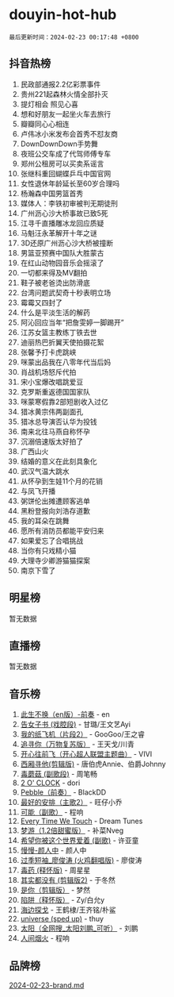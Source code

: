# douyin-hot-hub

`最后更新时间：2024-02-23 00:17:48 +0800`

## 抖音热榜

1. 民政部通报2.2亿彩票事件
1. 贵州221起森林火情全部扑灭
1. 提灯相会 照见心喜
1. 想和好朋友一起坐火车去旅行
1. 瓣瓣同心心相连
1. 卢伟冰小米发布会首秀不怼友商
1. DownDownDown手势舞
1. 夜班公交车成了代驾师傅专车
1. 郑州公租房可以买卖系谣言
1. 张继科重回蝴蝶乒乓中国官网
1. 女性退休年龄延长至60岁合理吗
1. 杨瀚森中国男篮首秀
1. 媒体人：李铁初审被判无期徒刑
1. 广州沥心沙大桥事故已致5死
1. 江寻千直播雕冰龙回应质疑
1. 马魁汪永革解开十年之谜
1. 3D还原广州沥心沙大桥被撞断
1. 男篮亚预赛中国队大胜蒙古
1. 在红山动物园音乐会摇滚了
1. 一切都来得及MV翻拍
1. 鞋子被老爸烫出防滑底
1. 台湾问题武契奇十秒表明立场
1. 霉霉又四封了
1. 什么是平淡生活的解药
1. 阿沁回应当年“把詹雯婷一脚踢开”
1. 江苏女篮主教练丁铁去世
1. 迪丽热巴折翼天使拍摄花絮
1. 张馨予打卡虎跳峡
1. 咪蒙出品我在八零年代当后妈
1. 肖战机场怒斥代拍
1. 宋小宝爆改唱跳爱豆
1. 克罗斯重返德国国家队
1. 咪蒙寒假靠2部短剧收入过亿
1. 猎冰黄宗伟两副面孔
1. 猎冰总导演否认华为投钱
1. 南来北往马燕自称怀孕
1. 沉溺倍速版太好拍了
1. 广西山火
1. 结婚的意义在此刻具象化
1. 武汉气温大跳水
1. 从怀孕到生娃11个月的花销
1. 与凤飞开播
1. 粥饼伦出摊遭顾客逃单
1. 黑粉登报向刘浩存道歉
1. 我的耳朵在跳舞
1. 愿所有消防员都能平安归来
1. 如果爱忘了合唱挑战
1. 当你有只戏精小猫
1. 大理寺少卿游猫猫探案
1. 南京下雪了

## 明星榜

暂无数据

## 直播榜

暂无数据

## 音乐榜

1. [此生不换（en版）-前奏](https://sf6-cdn-tos.douyinstatic.com/obj/tos-cn-ve-2774/oMDvUGwhKrKYDEqXiMYEwxZqBWIJFA92CiLAO) - en
1. [告女子书 (戏腔段)](https://sf5-hl-cdn-tos.douyinstatic.com/obj/tos-cn-ve-2774/osCCzFxWgstBDi92ZfBB4ht7gQENBmQMAl0eI6) - 甘璐/王文艺Ayi
1. [我的纸飞机（片段2）](https://sf5-hl-cdn-tos.douyinstatic.com/obj/tos-cn-ve-2774/oM2ZrKcg2CD5AeRB2gkeXOFB1IxAGJdZPazYHf) - GooGoo/王之睿
1. [追寻你（万物复苏版）](https://sf5-hl-cdn-tos.douyinstatic.com/obj/tos-cn-ve-2774/oYeAZJsbjIDit9APmBg8u6uDUQnHmoCf3gbo74) - 王天戈/川青
1. [开心往前飞（开心超人联盟主题曲）](https://sf5-hl-cdn-tos.douyinstatic.com/obj/tos-cn-ve-2774/9d8fb7c82cf1421fb93a9fe925275e0a) - VIVI
1. [西厢寻他(剪辑版)](https://sf3-cdn-tos.douyinstatic.com/obj/tos-cn-ve-2774/oUsAVfAQKlRNxEv5qxvIB8o5qmIWUcXbzJKJhw) - 唐伯虎Annie、伯爵Johnny
1. [毒蘑菇 (副歌段)](https://sf5-hl-cdn-tos.douyinstatic.com/obj/tos-cn-ve-2774/ocDEUsfdLjxnlFXtfogBCiQCEqYB7QZgZ8VViM) - 周笔畅
1. [2 O' CLOCK](https://sf5-hl-cdn-tos.douyinstatic.com/obj/tos-cn-ve-2774/oIUBICeqlYQHTigCBOnCMlwBZJkgiBjt1oDfbg) - dori
1. [Pebble（前奏）](https://sf3-cdn-tos.douyinstatic.com/obj/tos-cn-ve-2774/5e6913036e674b34b92df6abd1361f00) - BlackDD
1. [最好的安排（主歌2）](https://sf5-hl-cdn-tos.douyinstatic.com/obj/tos-cn-ve-2774/oMMZX1DuHpMwgoDztBmZswgQnbCeeANZxBHkFY) - 旺仔小乔
1. [可能（副歌）](https://sf5-hl-cdn-tos.douyinstatic.com/obj/tos-cn-ve-2774/cde1731888894259b333569393c2fb51) - 程响
1. [Every Time We Touch](https://sf3-cdn-tos.douyinstatic.com/obj/tos-cn-ve-2774/ogN6lUKQeBBfEVhIOMikG1CcJjugxk1tztZyhP) - Dream Tunes
1. [梦游（1.2倍甜蜜版）](https://sf6-cdn-tos.douyinstatic.com/obj/tos-cn-ve-2774/o4gyAUm8hwufoEABmwVIiQtHsFuGzAEEWtNMzo) - 补菜Nveg
1. [希望你被这个世界爱着 (副歌)](https://sf5-hl-cdn-tos.douyinstatic.com/obj/tos-cn-ve-2774/oUHCmWQfZlE3QQBKBeD8rCFLpJzPgCpImhsxMt) - 许亚童
1. [慢慢-颜人中](https://sf5-hl-cdn-tos.douyinstatic.com/obj/tos-cn-ve-2774/ocjHNfBXdBxQNC8ZGAeoLMFTUgtBg8bkExunDC) - 颜人中
1. [过季短袖_廖俊涛 (火鸡翻唱版)](https://sf5-hl-cdn-tos.douyinstatic.com/obj/tos-cn-ve-2774/ogQVJl0tRBKxQgZji7YClFEBrVDeHpPTWfCZbQ) - 廖俊涛
1. [毒药 (释怀版)](https://sf6-cdn-tos.douyinstatic.com/obj/tos-cn-ve-2774/oYILMEAzspdZBIzy4frJNB8ZHPHWAhiwowd4Ad) - 周星星
1. [其实都没有 (剪辑版2)](https://sf6-cdn-tos.douyinstatic.com/obj/tos-cn-ve-2774/oEBNQenHZtBhxYjGgUDQk0BCHTigQafgFlbQ7k) - 于冬然
1. [是你（剪辑版）](https://sf6-cdn-tos.douyinstatic.com/obj/tos-cn-ve-2774/46019dae783c4c969944217fe1cfafc4) - 梦然
1. [陷阱（释怀版）](https://sf3-cdn-tos.douyinstatic.com/obj/tos-cn-ve-2774/oE8C21LeZrzKLDFfQYgMzx4GAIHageG5IzayY7) - Zy/白允y
1. [海边探戈](https://sf6-cdn-tos.douyinstatic.com/obj/tos-cn-ve-2774/os9gE0VQCGqt6VQkZDyBBYvfSDY0QFe3vVmubn) - 王鹤棣/王齐铭/朴鲨
1. [universe (sped up)](https://sf5-hl-cdn-tos.douyinstatic.com/obj/tos-cn-ve-2774/oIQnurQLDCsdYeegkM4CKuVb23MZBXtX6QB8bv) - thuy
1. [太阳（全网搜_太阳刘鹏_可听）](https://sf5-hl-cdn-tos.douyinstatic.com/obj/tos-cn-ve-2774/ogWbyIQnlBFImVbeDocRdCIYtBHlbJXgfZMvgz) - 刘鹏
1. [人间烟火](https://sf5-hl-cdn-tos.douyinstatic.com/obj/tos-cn-ve-2774/947983139f35446684610238bba8e7a9) - 程响

## 品牌榜

[2024-02-23-brand.md](2024-02-23-brand.md)
